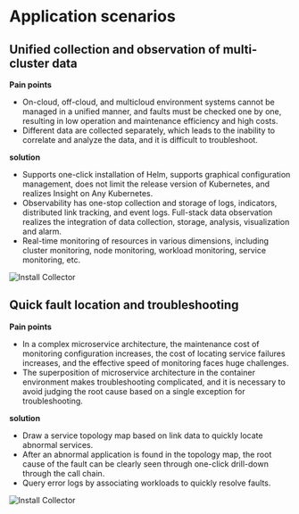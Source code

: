# Application scenarios

## Unified collection and observation of multi-cluster data

**Pain points**

- On-cloud, off-cloud, and multicloud environment systems cannot be managed in a unified manner, and faults must be checked one by one, resulting in low operation and maintenance efficiency and high costs.
- Different data are collected separately, which leads to the inability to correlate and analyze the data, and it is difficult to troubleshoot.

**solution** 

- Supports one-click installation of Helm, supports graphical configuration management, does not limit the release version of Kubernetes, and realizes Insight on Any Kubernetes.
- Observability has one-stop collection and storage of logs, indicators, distributed link tracking, and event logs. Full-stack data observation realizes the integration of data collection, storage, analysis, visualization and alarm.
- Real-time monitoring of resources in various dimensions, including cluster monitoring, node monitoring, workload monitoring, service monitoring, etc.

![Install Collector](../images/scenerio01.png)

## Quick fault location and troubleshooting

**Pain points**

- In a complex microservice architecture, the maintenance cost of monitoring configuration increases, the cost of locating service failures increases, and the effective speed of monitoring faces huge challenges.
- The superposition of microservice architecture in the container environment makes troubleshooting complicated, and it is necessary to avoid judging the root cause based on a single exception for troubleshooting.

**solution**

- Draw a service topology map based on link data to quickly locate abnormal services.
- After an abnormal application is found in the topology map, the root cause of the fault can be clearly seen through one-click drill-down through the call chain.
- Query error logs by associating workloads to quickly resolve faults.

![Install Collector](../images/scenerio02.png)